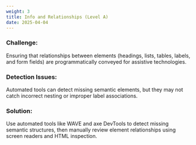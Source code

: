 ```yaml
---
weight: 3
title: Info and Relationships (Level A)
date: 2025-04-04
---
```

### Challenge:
Ensuring that relationships between elements (headings, lists, tables, labels, and form fields) are programmatically conveyed for assistive technologies.
### Detection Issues: 
Automated tools can detect missing semantic elements, but they may not catch incorrect nesting or improper label associations.
### Solution: 
Use automated tools like WAVE and axe DevTools to detect missing semantic structures, then manually review element relationships using screen readers and HTML inspection.  
